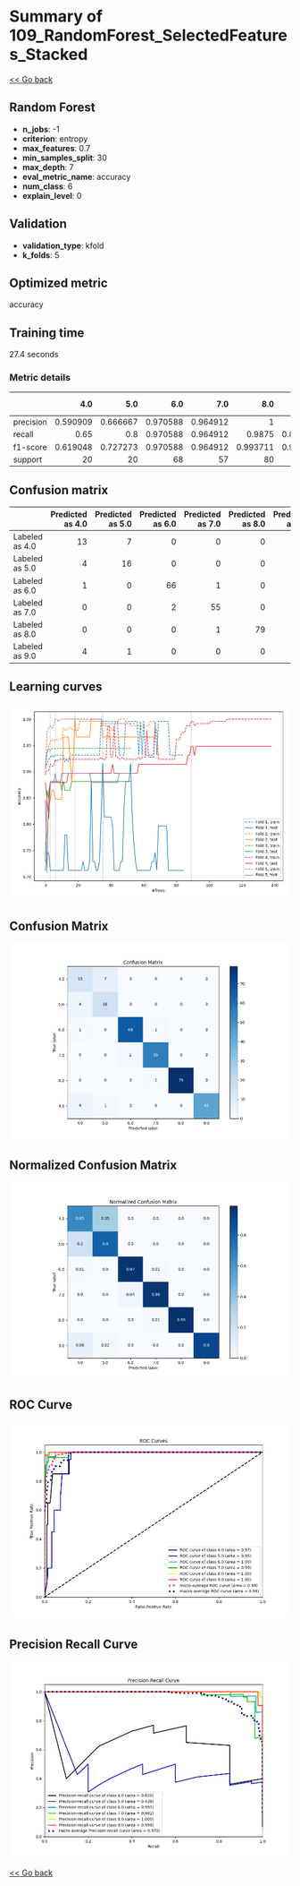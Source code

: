 # Summary of 109_RandomForest_SelectedFeatures_Stacked

[<< Go back](../README.md)


## Random Forest
- **n_jobs**: -1
- **criterion**: entropy
- **max_features**: 0.7
- **min_samples_split**: 30
- **max_depth**: 7
- **eval_metric_name**: accuracy
- **num_class**: 6
- **explain_level**: 0

## Validation
 - **validation_type**: kfold
 - **k_folds**: 5

## Optimized metric
accuracy

## Training time

27.4 seconds

### Metric details
|           |       4.0 |       5.0 |       6.0 |       7.0 |       8.0 |       9.0 |   accuracy |   macro avg |   weighted avg |   logloss |
|:----------|----------:|----------:|----------:|----------:|----------:|----------:|-----------:|------------:|---------------:|----------:|
| precision |  0.590909 |  0.666667 |  0.970588 |  0.964912 |  1        |  1        |   0.928328 |    0.865513 |       0.935671 |  0.293035 |
| recall    |  0.65     |  0.8      |  0.970588 |  0.964912 |  0.9875   |  0.895833 |   0.928328 |    0.878139 |       0.928328 |  0.293035 |
| f1-score  |  0.619048 |  0.727273 |  0.970588 |  0.964912 |  0.993711 |  0.945055 |   0.928328 |    0.870098 |       0.93101  |  0.293035 |
| support   | 20        | 20        | 68        | 57        | 80        | 48        |   0.928328 |  293        |     293        |  0.293035 |


## Confusion matrix
|                |   Predicted as 4.0 |   Predicted as 5.0 |   Predicted as 6.0 |   Predicted as 7.0 |   Predicted as 8.0 |   Predicted as 9.0 |
|:---------------|-------------------:|-------------------:|-------------------:|-------------------:|-------------------:|-------------------:|
| Labeled as 4.0 |                 13 |                  7 |                  0 |                  0 |                  0 |                  0 |
| Labeled as 5.0 |                  4 |                 16 |                  0 |                  0 |                  0 |                  0 |
| Labeled as 6.0 |                  1 |                  0 |                 66 |                  1 |                  0 |                  0 |
| Labeled as 7.0 |                  0 |                  0 |                  2 |                 55 |                  0 |                  0 |
| Labeled as 8.0 |                  0 |                  0 |                  0 |                  1 |                 79 |                  0 |
| Labeled as 9.0 |                  4 |                  1 |                  0 |                  0 |                  0 |                 43 |

## Learning curves
![Learning curves](learning_curves.png)
## Confusion Matrix

![Confusion Matrix](confusion_matrix.png)


## Normalized Confusion Matrix

![Normalized Confusion Matrix](confusion_matrix_normalized.png)


## ROC Curve

![ROC Curve](roc_curve.png)


## Precision Recall Curve

![Precision Recall Curve](precision_recall_curve.png)



[<< Go back](../README.md)
